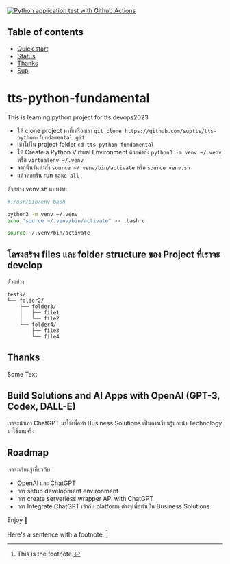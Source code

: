 [![Python application test with Github Actions](https://github.com/suptts/tts-python-fundamental/actions/workflows/testing_ci.yml/badge.svg)](https://github.com/suptts/tts-python-fundamental/actions/workflows/testing_ci.yml)

## Table of contents

- [Quick start](#quick-start)
- [Status](#status)
- [Thanks](#thanks)
- [Sup](#sup)

# tts-python-fundamental
This is learning python project for tts devops2023

* ให้ clone project มาที่เครื่องเรา `git clone https://github.com/suptts/tts-python-fundamental.git`
* เข้าไปใน project folder `cd tts-python-fundamental`
* ให้ Create a Python Virtual Environment ด้วยคำสั่ง `python3 -m venv ~/.venv` หรือ `virtualenv ~/.venv` 
* จากนั้นรันคำสั่ง `source ~/.venv/bin/activate` หรือ `source venv.sh`
* แล้วค่อยรัน run `make all`


ตัวอย่าง venv.sh แบบง่าย

```bash
#!/usr/bin/env bash

python3 -m venv ~/.venv
echo "source ~/.venv/bin/activate" >> .bashrc

source ~/.venv/bin/activate
```

## โครงสร้าง files และ folder structure ของ Project ที่เราจะ develop  

ตัวอย่าง 

```text
tests/
└── folder2/
    ├── folder3/
    │   ├── file1
    │   └── file2
    └── folder4/
        ├── file3
        └── file4
```

## Thanks

Some Text

## Build Solutions and AI Apps with OpenAI (GPT-3, Codex, DALL-E)

เราจะนำเอา ChatGPT มาใช้เพื่อทำ Business Solutions เป็นการเรียนรู้และนำ Technology มาใช้งานจริง

## Roadmap

เราจะเรียนรู้เกี่ยวกับ

- OpenAI และ ChatGPT
- การ setup development environment
- การ create serverless wrapper API with ChatGPT
- การ Integrate ChatGPT เข้ากับ platform ต่างๆเพื่อทำเป็น Business Solutions



Enjoy :metal:

Here's a sentence with a footnote. [^1]

[^1]: This is the footnote.
